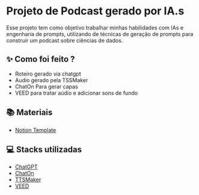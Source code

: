 # Projeto de Podcast gerado por IA.s


Esse projeto tem como objetivo trabalhar minhas habilidades com IAs e engenharia de prompts, utilizando de técnicas de geração de prompts para construir um podcast sobre ciências de dados.

## ✨ Como foi feito ?

- Roteiro gerado via chatgpt
- Audio gerado pela TSSMaker
- ChatOn Para gerar capas
- VEED para tratar aúdio e adicionar sons de fundo

## 📚 Materiais

- [Notion Template](https://www.notion.so/Epis-dio-1-9a3fc5767dc747bf8cbcbabc18badbbd)

## 💻 Stacks utilizadas

- [ChatGPT](https://chat.openai.com/) 
- [ChatOn](https://chat.chaton.ai)
- [TTSMaker](https://ttsmaker.com/)
- [VEED](https://www.veed.io/)
